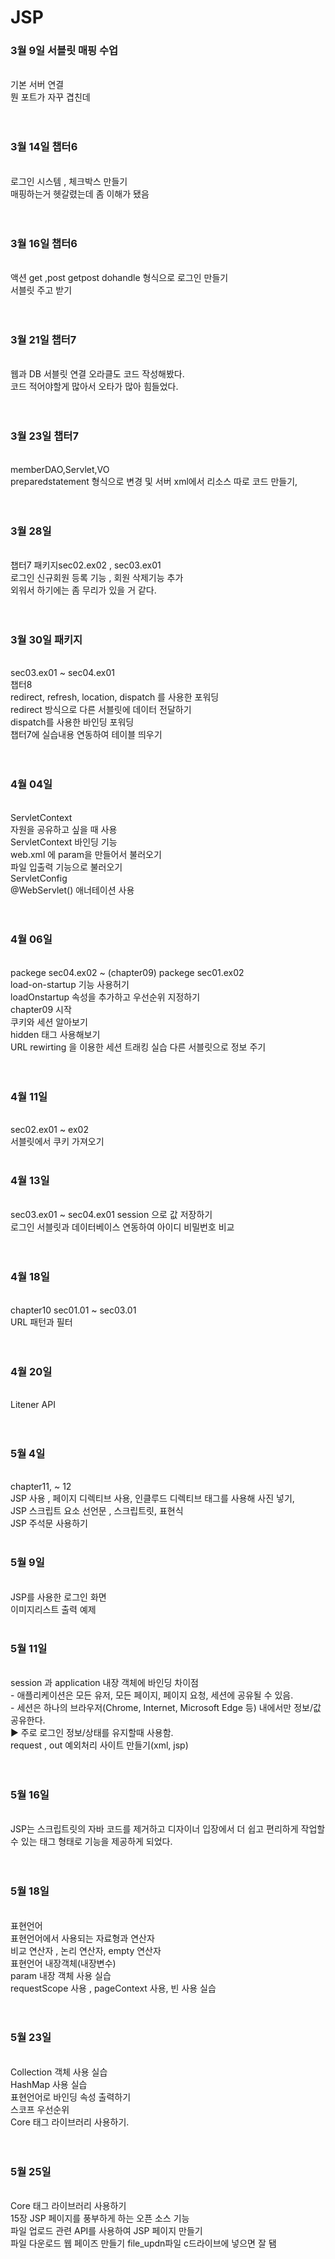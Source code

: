 # JSP
<h3>3월 9일 서블릿 매핑 수업</h3><br>
기본 서버 연결<br>
뭔 포트가 자꾸 겹친데<br>
<br><br>
<h3>3월 14일 챕터6</h3><br>
로그인 시스템 , 체크박스 만들기 <br>
매핑하는거 헷갈렸는데 좀 이해가 됐음<br>
<br><br>
<h3>3월 16일 챕터6</h3><br>
액션 get ,post getpost dohandle 형식으로 로그인 만들기<br>
서블릿 주고 받기<br>
<br><br>
<h3>3월 21일 챕터7</h3><br>
웹과 DB 서블릿 연결 오라클도 코드 작성해봤다.<br>
코드 적어야할게 많아서 오타가 많아 힘들었다.<br>
<br><br>
<h3>3월 23일 챕터7</h3> 
<br>memberDAO,Servlet,VO <br>
preparedstatement 형식으로 변경 및 서버 xml에서 리소스 따로 코드 만들기,<br>
<br><br>
<h3>3월 28일</h3> <br>
챕터7 패키지sec02.ex02 , sec03.ex01<br>
로그인 신규회원 등록 기능 , 회원 삭제기능 추가<br>
외워서 하기에는 좀 무리가 있을 거 같다.<br>
<br><br>
<h3>3월 30일 패키지 </h3>
<br>sec03.ex01 ~ sec04.ex01<br>
챕터8 <br>
redirect, refresh, location, dispatch 를 사용한 포워딩 <br>
redirect 방식으로 다른 서블릿에 데이터 전달하기<br>
dispatch를 사용한 바인딩 포워딩<br>
챕터7에 실습내용 연동하여 테이블 띄우기<br>
<br><br>
<h3>4월 04일</h3><br>
ServletContext <br>
 자원을 공유하고 싶을 때 사용<br>
 ServletContext 바인딩 기능 <br>
 web.xml 에 param을 만들어서 불러오기 <br>
 파일 입출력 기능으로 불러오기 <br>
 ServletConfig <br>
  @WebServlet() 애너테이션 사용<br>
<br><br>
<h3>4월 06일</h3><br> packege sec04.ex02 ~  (chapter09) packege sec01.ex02<br>
load-on-startup 기능 사용허기<br>
loadOnstartup 속성을 추가하고 우선순위 지정하기 <br>
chapter09 시작 <br>
쿠키와 세션 알아보기<br>
hidden 태그 사용해보기 <br>
URL rewirting 을 이용한 세션 트래킹 실습  다른 서블릿으로 정보 주기<br>
<br><br>
<h3>4월 11일 </h3><br>sec02.ex01 ~ ex02<br>
서블릿에서 쿠키 가져오기 <br><br>

<h3>4월 13일 </h3><br> sec03.ex01 ~ sec04.ex01
session 으로 값 저장하기<br>
로그인 서블릿과 데이터베이스 연동하여 아이디 비밀번호 비교 <br>
<br><br>
<h3>4월 18일</h3><br> chapter10 sec01.01 ~ sec03.01<br>
URL 패턴과 필터<br>
<br>
<br>
<h3>4월 20일</h3><br>
Litener API <br>
<br><br>
<h3>5월 4일</h3><br>chapter11, ~ 12<br>
JSP 사용 , 페이지 디렉티브 사용, 인클루드 디렉티브 태그를 사용해 사진 넣기, <br>
JSP 스크립트 요소 선언문 , 스크립트릿, 표현식<br>
JSP 주석문 사용하기
<br>
<br>
<h3>5월 9일</h3> <br>
JSP를 사용한 로그인 화면 <br>
이미지리스트 출력 예제
<br>
<br>
<h3>5월 11일</h3> <br>
session 과 application 내장 객체에 바인딩 차이점<br>
- 애플리케이션은 모든 유저, 모든 페이지, 페이지 요청, 세션에 공유될 수 있음.<br>
- 세션은 하나의 브라우저(Chrome, Internet, Microsoft Edge 등) 내에서만 정보/값 공유한다.<br>
 ▶ 주로 로그인 정보/상태를 유지할때 사용함.<br>
 request , out 예외처리 사이트 만들기(xml, jsp) <br>
<br>
<br>
<h3>5월 16일</h3><br>
JSP는 스크립트릿의 자바 코드를 제거하고 디자이너 입장에서 더 쉽고 편리하게 작업할 수 있는 태그 형태로 기능을 제공하게 되었다.<br>
<br>
<br>
<h3>5월 18일</h3><br>
 표현언어<br>
 표현언어에서 사용되는 자료형과 연산자 <br>
 비교 연산자 , 논리 연산자, empty 연산자<br>
 표현언어 내장객체(내장변수)<br>
 param 내장 객체 사용 실습<br>
 requestScope 사용 , pageContext 사용, 빈 사용 실습<br>
 <br>
<br>
<h3>5월 23일</h3><br>
Collection 객체 사용 실습<br>
HashMap 사용 실습<br>
표현언어로 바인딩 속성 출력하기<br>
스코프 우선순위<br>
Core 태그 라이브러리 사용하기.<br>
 <br>
<br>
<h3>5월 25일</h3><br>
Core 태그 라이브러리 사용하기<br>
15장 JSP 페이지를 풍부하게 하는 오픈 소스 기능<br>
파일 업로드 관련 API를 사용하여 JSP 페이지 만들기<br>
파일 다운로드 웹 페이즈 만들기 file_updn파일 c드라이브에 넣으면 잘 됌<br>

